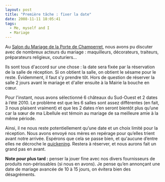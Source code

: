 ```yaml
---
layout: post
title: "Première tâche : fixer la date"
date: 2008-11-11 18:05:41
tags:
  - Me, myself and I
  - Mariage
---
```


Au [Salon du Mariage de la Porte de Cham­per­ret](http://www.salonmariagefete.com/), nous avons pu discuter avec de nombreux acteurs du mariage : maquilleurs, décorateurs, traiteurs, préparateurs religieux, couturiers…

Ils sont tous d'accord sur une chose : la date sera fixée par la réservation de la salle de réception. Si on obtient la salle, on obtient le sésame pour le reste. Évidemment, il faut s’y prendre tôt. Hors de question de réserver la salle 2 jours avant le mariage et d'aller ensuite à la Mairie la bouche en cœur.

Pour l'instant, nous avons sélectionné 6 châteaux du Sud-Ouest et 2 dates à l’été 2010&#46; Le problème est que les 6 salles sont assez différentes (en fait, 3 nous plaisent vraiment) et que les 2 dates n’en seront bientôt plus qu’une car la sœur de ma Libellule est témoin au mariage de sa meilleure amie à la même période.

Ainsi, il ne nous reste potentiellement qu’une date et un choix limité pour la réception. Nous avons envoyé nos mères en repé­rage pour qu’elles trient avant notre arrivée. Espérons que cela se passe bien, et qu'aucune d’entre elles ne décroche le [quickening](http://fr.wikipedia.org/wiki/Quickening). Restera à réserver, et nous aurons fait un grand pas en avant.

**Note pour plus tard :** penser la jouer fine avec nos divers fournisseurs de produits non-périssables (si nous en avons). Je pense qu’en annonçant une date de mariage avancée de 10 à 15 jours, on évitera bien des désagréments.